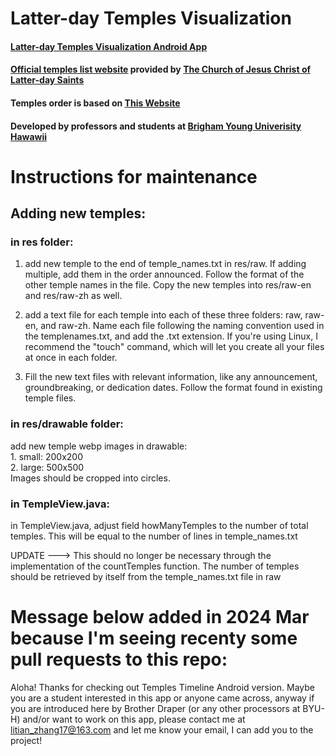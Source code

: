 Latter-day Temples Visualization
================================

#### [Latter-day Temples Visualization Android App](https://litianzhang.com/latter-day-temples-visualization-android-app/)

#### [Official temples list website](https://www.churchofjesuschrist.org/temples/list?lang=eng) provided by [The Church of Jesus Christ of Latter-day Saints](https://www.churchofjesuschrist.org/?lang=eng)

#### Temples order is based on [This Website](https://churchofjesuschristtemples.org/temples/chronology/)

#### Developed by professors and students at [Brigham Young Univerisity Hawawii](https://www.byuh.edu/)

# Instructions for maintenance

## Adding new temples: 

### in res folder:
1. add new temple to the end of temple_names.txt in res/raw. If adding multiple, add them in the order announced. Follow the format of the other temple names in the file. Copy the new temples into res/raw-en and res/raw-zh as well.

2. add a text file for each temple into each of these three folders: raw, raw-en, and raw-zh. Name each file following the naming convention used in the templenames.txt, and add the .txt extension. If you're using Linux, I recommend the "touch" command, which will let you create all your files at once in each folder.

3. Fill the new text files with relevant information, like any announcement, groundbreaking, or dedication dates. Follow the format found in existing temple files.

### in res/drawable folder:
add new temple webp images in drawable: <br/>
    1. small: 200x200 <br/>
    2. large: 500x500 <br/>
Images should be cropped into circles.

### in TempleView.java:
in TempleView.java, adjust field howManyTemples to the number of total temples. This will be equal to the number of lines in temple_names.txt

UPDATE ---> This should no longer be necessary through the implementation of the countTemples function. The number of temples should be retrieved by itself from the temple_names.txt file in raw

# Message below added in 2024 Mar because I'm seeing recenty some pull requests to this repo: 
Aloha! Thanks for checking out Temples Timeline Android version. Maybe you are a student interested in this app or anyone came across, anyway if you are introduced here by Brother Draper (or any other processors at BYU-H) and/or want to work on this app, please contact me at litian_zhang17@163.com and let me know your email, I can add you to the project! 

